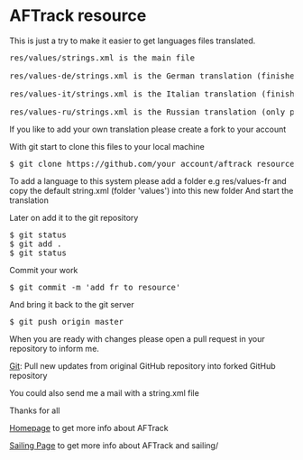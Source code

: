 # AFTrack resource

This is just a try to make it easier to get languages files translated.

<pre>
res/values/strings.xml is the main file 

res/values-de/strings.xml is the German translation (finished)

res/values-it/strings.xml is the Italian translation (finished)

res/values-ru/strings.xml is the Russian translation (only partly, not part of AFTrack at the moment)
</pre>

If you like to add your own translation please
create a fork to your account

With git start to clone this files to your local machine

<pre>
$ git clone https://github.com/your_account/aftrack_resource.git 
</pre>

To add a language to this system please add a folder
e.g res/values-fr and copy the default string.xml (folder 'values') into this new folder
And start the translation

Later on add it to the git repository

<pre>
$ git status
$ git add .
$ git status
</pre>

Commit your work

<pre>
$ git commit -m 'add fr to resource'
</pre>

And bring it back to the git server

<pre>
$ git push origin master
</pre>

When you are ready with changes please open a pull request in your repository to inform me.

[Git](https://stackoverflow.com/questions/390381):  Pull new updates from original GitHub repository into forked GitHub repository


You could also send me a mail with a string.xml file 

Thanks for all

[Homepage](https://afischer-online.de/and/aftrack) to get more info about AFTrack

[Sailing Page](https://afischer-online.de/and/aftrack/sailing/) to get more info about AFTrack and sailing/
